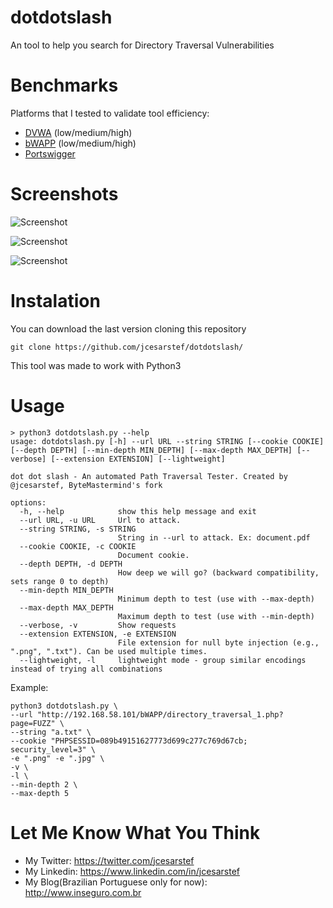 # dotdotslash
An tool to help you search for Directory Traversal Vulnerabilities

# Benchmarks
Platforms that I tested to validate tool efficiency:
* [DVWA](https://github.com/ethicalhack3r/DVWA) (low/medium/high)
* [bWAPP](http://www.itsecgames.com/) (low/medium/high)
* [Portswigger](https://portswigger.net/web-security/all-labs#path-traversal)


# Screenshots

![Screenshot](https://raw.githubusercontent.com/jcesarstef/dotdotslash/master/poc1.png)

![Screenshot](https://raw.githubusercontent.com/jcesarstef/dotdotslash/master/poc2.png)

![Screenshot](https://raw.githubusercontent.com/jcesarstef/dotdotslash/master/poc3.png)

# Instalation
You can download the last version cloning this repository

```
git clone https://github.com/jcesarstef/dotdotslash/
```

This tool was made to work with Python3

# Usage

```
> python3 dotdotslash.py --help
usage: dotdotslash.py [-h] --url URL --string STRING [--cookie COOKIE] [--depth DEPTH] [--min-depth MIN_DEPTH] [--max-depth MAX_DEPTH] [--verbose] [--extension EXTENSION] [--lightweight]

dot dot slash - An automated Path Traversal Tester. Created by @jcesarstef, ByteMastermind's fork

options:
  -h, --help            show this help message and exit
  --url URL, -u URL     Url to attack.
  --string STRING, -s STRING
                        String in --url to attack. Ex: document.pdf
  --cookie COOKIE, -c COOKIE
                        Document cookie.
  --depth DEPTH, -d DEPTH
                        How deep we will go? (backward compatibility, sets range 0 to depth)
  --min-depth MIN_DEPTH
                        Minimum depth to test (use with --max-depth)
  --max-depth MAX_DEPTH
                        Maximum depth to test (use with --min-depth)
  --verbose, -v         Show requests
  --extension EXTENSION, -e EXTENSION
                        File extension for null byte injection (e.g., ".png", ".txt"). Can be used multiple times.
  --lightweight, -l     lightweight mode - group similar encodings instead of trying all combinations
```

Example:

```
python3 dotdotslash.py \
--url "http://192.168.58.101/bWAPP/directory_traversal_1.php?page=FUZZ" \
--string "a.txt" \
--cookie "PHPSESSID=089b49151627773d699c277c769d67cb; security_level=3" \
-e ".png" -e ".jpg" \
-v \
-l \
--min-depth 2 \
--max-depth 5
```

# Let Me Know What You Think
* My Twitter: https://twitter.com/jcesarstef
* My Linkedin: https://www.linkedin.com/in/jcesarstef
* My Blog(Brazilian Portuguese only for now): http://www.inseguro.com.br
